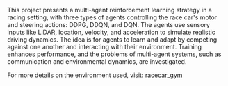 This project presents a multi-agent reinforcement learning strategy in a racing setting, with three types of agents controlling the race car's motor and steering actions: DDPG, DDQN, and DQN. The agents use sensory inputs like LiDAR, location, velocity, and acceleration to simulate realistic driving dynamics. The idea is for agents to learn and adapt by competing against one another and interacting with their environment. Training enhances performance, and the problems of multi-agent systems, such as communication and environmental dynamics, are investigated.

For more details on the environment used, visit: [racecar_gym](https://github.com/axelbr/racecar_gym/)
